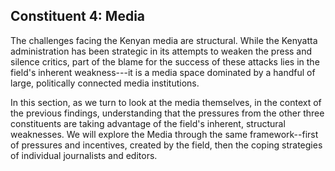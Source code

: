 ## Constituent 4: Media

The challenges facing the Kenyan media are structural. While the Kenyatta administration has been strategic in its attempts to weaken the press and silence critics, part of the blame for the success of these attacks lies in the field's inherent weakness---it is a media space dominated by a handful of large, politically connected media institutions.

In this section, as we turn to look at the media themselves, in the context of the previous findings, understanding that the pressures from the other three constituents are taking advantage of the field's inherent, structural weaknesses. We will explore the Media through the same framework--first of pressures and incentives, created by the field, then the coping strategies of individual journalists and editors.
